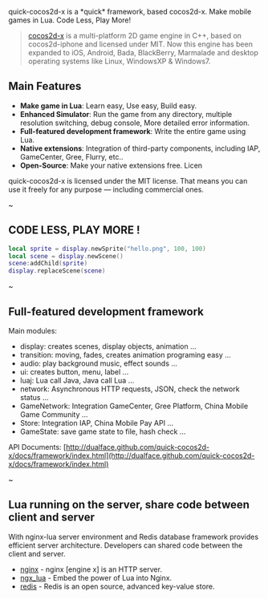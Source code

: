 
quick-cocos2d-x is a \*quick\* framework, based cocos2d-x. Make mobile games in Lua. Code Less, Play More!

> [cocos2d-x](http://www.cocos2d-x.org) is a multi-platform 2D game engine in C++, based on cocos2d-iphone and licensed under MIT. Now this engine has been expanded to iOS, Android, Bada, BlackBerry, Marmalade and desktop operating systems like Linux, WindowsXP & Windows7.

## Main Features

-   **Make game in Lua**: Learn easy, Use easy, Build easy.
-   **Enhanced Simulator**: Run the game from any directory, multiple resolution switching, debug console, More detailed error information.
-   **Full-featured development framework**: Write the entire game using Lua.
-   **Native extensions**: Integration of third-party components, including IAP, GameCenter, Gree, Flurry, etc..
-   **Open-Source**: Make your native extensions free. Licen

quick-cocos2d-x is licensed under the MIT license. That means you can use it freely for any purpose — including commercial ones.

~

## CODE LESS, PLAY MORE !

``` Lua
local sprite = display.newSprite("hello.png", 100, 100)
local scene = display.newScene()
scene:addChild(sprite)
display.replaceScene(scene)
```

~

## Full-featured development framework

Main modules:

-   display: creates scenes, display objects, animation ...
-   transition: moving, fades, creates animation programing easy ...
-   audio: play background music, effect sounds ...
-   ui: creates button, menu, label ...
-   luaj: Lua call Java, Java call Lua ...
-   network: Asynchronous HTTP requests, JSON, check the network status ...
-   GameNetwork: Integration GameCenter, Gree Platform, China Mobile Game Community ...
-   Store: Integration IAP, China Mobile Pay API ...
-   GameState: save game state to file, hash check ...

API Documents: [http://dualface.github.com/quick-cocos2d-x/docs/framework/index.html](http://dualface.github.com/quick-cocos2d-x/docs/framework/index.html)

~

## Lua running on the server, share code between client and server

With nginx-lua server environment and Redis database framework provides efficient server architecture. Developers can shared code between the client and server.

-   [nginx](http://nginx.org) - nginx [engine x] is an HTTP server.
-   [ngx_lua](http://wiki.nginx.org/HttpLuaModule) - Embed the power of Lua into Nginx.
-   [redis](http://redis.io) - Redis is an open source, advanced key-value store.
